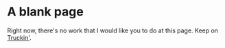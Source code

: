 # A blank page

Right now, there's no work that I would like you to do at this page. Keep on [Truckin'](https://www.youtube.com/watch?v=pafY6sZt0FE).  
